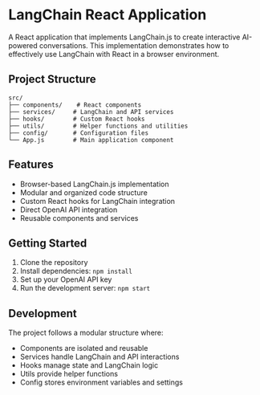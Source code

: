 # LangChain React Application

A React application that implements LangChain.js to create interactive AI-powered conversations. This implementation demonstrates how to effectively use LangChain with React in a browser environment.

## Project Structure

```
src/
├── components/    # React components
├── services/     # LangChain and API services
├── hooks/        # Custom React hooks
├── utils/        # Helper functions and utilities
├── config/       # Configuration files
└── App.js        # Main application component
```

## Features

- Browser-based LangChain.js implementation
- Modular and organized code structure
- Custom React hooks for LangChain integration
- Direct OpenAI API integration
- Reusable components and services

## Getting Started

1. Clone the repository
2. Install dependencies: `npm install`
3. Set up your OpenAI API key
4. Run the development server: `npm start`

## Development

The project follows a modular structure where:
- Components are isolated and reusable
- Services handle LangChain and API interactions
- Hooks manage state and LangChain logic
- Utils provide helper functions
- Config stores environment variables and settings
